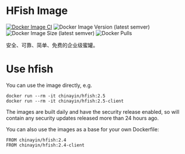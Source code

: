 # HFish Image

[![Docker Image CI](https://github.com/chinayin-docker/hfish/actions/workflows/ci.yml/badge.svg?event=schedule)](https://github.com/chinayin-docker/hfish/actions/workflows/ci.yml)
![Docker Image Version (latest semver)](https://img.shields.io/docker/v/chinayin/hfish?sort=semver)
![Docker Image Size (latest semver)](https://img.shields.io/docker/image-size/chinayin/hfish?sort=semver)
![Docker Pulls](https://img.shields.io/docker/pulls/chinayin/hfish)

安全、可靠、简单、免费的企业级蜜罐。

# Use hfish

You can use the image directly, e.g.

```
docker run --rm -it chinayin/hfish:2.5
docker run --rm -it chinayin/hfish:2.5-client
```

The images are built daily and have the security release enabled, so will contain any security updates released more
than 24 hours ago.

You can also use the images as a base for your own Dockerfile:

```
FROM chinayin/hfish:2.4
FROM chinayin/hfish:2.4-client
```
